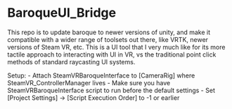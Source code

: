 BaroqueUI_Bridge
=========

This repo is to update baroque to newer versions of unity, and make it compatible with a wider range of toolsets out there,
like VRTK, newer versions of Steam VR, etc. This is a UI tool that I very much like for its more tactile approach to interacting with UI
in VR, vs the traditional point click methods of standard raycasting UI systems.

Setup:
	- Attach SteamVRBaroqueInterface to [CameraRig] where SteamVR_ControllerManager lives
	- Make sure you have SteamVRBaroqueInterface script to run before the default settings
		- Set [Project Settings] -> [Script Execution Order] to -1 or earlier